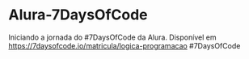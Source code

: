 # Alura-7DaysOfCode
Iniciando a jornada do #7DaysOfCode da Alura. Disponível em https://7daysofcode.io/matricula/logica-programacao
#7DaysOfCode
